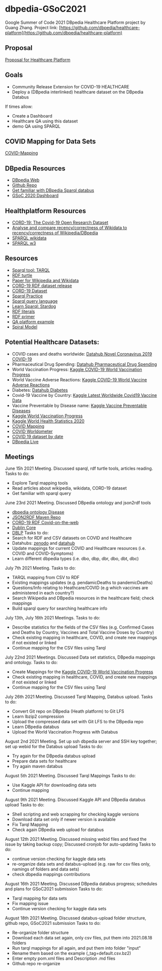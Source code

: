# dbpedia-GSoC2021
Google Summer of Code 2021 DBpedia Healthcare Platform project by Guang Zhang. Project link: [https://github.com/dbpedia/healthcare-platform](https://github.com/dbpedia/healthcare-platform)

## Proposal
[Proposal for Healthcare Platform](https://docs.google.com/document/d/1kGc_-2c9FV_pjw5Y0rD3VW8jecGz4Q5MlsqZKiIYpZ8/edit#)

## Goals
- Community Release Extension for COVID-19 HEALTHCARE
- Deploy a (DBpedia interlinked) healthcare dataset on the DBpedia Databus

If times allow: 
- Create a Dashboard
- Healthcare QA using this dataset
- demo QA using SPARQL

## COVID Mapping for Data Sets
[COVID-Mapping](https://drive.google.com/file/d/148L6tIGYblEgEZtLZ-LThCvaYY_jla29/view?usp=sharing)

## DBpedia Resources
- [DBpedia Web](https://www.dbpedia.org/)
- [Github Repo](https://github.com/dbpedia)
- [Get familiar with DBpedia Sparql databus](https://github.com/dbpedia/virtuoso-sparql-endpoint-quickstart)
- [GSoC 2020 Dashboard](https://github.com/dbpedia/gsoc-2020-dashboard)

## Healthplatform Resources
- [CORD-19: The Covid-19 Open Research Dataset](https://www.ncbi.nlm.nih.gov/pmc/articles/PMC7251955/)
- [Analyse and compare recency/correctness of Wikidata to recency/correctness of Wikipedia/DBpedia](https://svn.aksw.org/papers/2020/qurator_gfs/public.pdf)
- [SPARQL wikidata](https://www.wikidata.org/wiki/Wikidata:SPARQL_tutorial)
- [SPARQL w3](https://www.w3.org/TR/sparql11-query/)

## Resources
- [Sparql tool: TARQL](https://tarql.github.io/)
- [RDF turtle](https://www.w3.org/TR/turtle/)
- [Paper for Wikipedia and Wikidata](https://svn.aksw.org/papers/2020/qurator_gfs/public.pdf)
- [CORD-19 RDF dataset release](https://www.rd-alliance.org/group/rda-covid19/post/first-release-cord-19-named-entities-kg-rdf-dataset-named-entities-identified)
- [CORD-19 Dataset](https://www.ncbi.nlm.nih.gov/pmc/articles/PMC7251955/)
- [Sparql Practice](https://yasgui.triply.cc/)
- [Sparql query language](https://www.w3.org/TR/sparql11-query/)
- [Learn Sparql: Stardog](https://www.stardog.com/tutorials/sparql/)
- [RDF literals](https://www.w3.org/TR/turtle/#literals)
- [RDF primer](https://www.w3.org/TR/rdf11-primer/)
- [QA platform example](https://www.qanswer.eu/#try)
- [Spiral Model](https://en.wikipedia.org/wiki/Spiral_model)

## Potential Healthcare Datasets:
- COVID cases and deaths worldwide: [Datahub Novel Coronavirus 2019 COVID-19](https://datahub.io/core/covid-19#data)
- Pharmaceutical Drug Spending: [Datahub Pharmaceutical Drug Spending](https://datahub.io/core/pharmaceutical-drug-spending#pandas)
- World Vaccination Progress: [Kaggle COVID-19 World Vaccination Progress](https://www.kaggle.com/gpreda/covid-world-vaccination-progress)
- World Vaccine Adverse Reactions: [Kaggle COVID-19 World Vaccine Adverse Reactions](https://www.kaggle.com/ayushggarg/covid19-vaccine-adverse-reactions)
- Diabetes: [Datahub Diabetes](https://datahub.io/machine-learning/diabetes#r)
- Covid-19 Vaccine by Country: [Kaggle Latest Worldwide Covid19 Vaccine Data](https://www.kaggle.com/anandhuh/latest-worldwide-vaccine-data)
- Vaccine Preventable by Disease name: [Kaggle Vaccine Preventable Diseases](https://www.kaggle.com/rishidamarla/vaccine-preventable-diseases)
- [Kaggle World Vaccination Progress](https://www.kaggle.com/kingabzpro/world-vaccine-progress)
- [Kaggle World Health Statistics 2020](https://www.kaggle.com/utkarshxy/who-worldhealth-statistics-2020-complete)
- [COVID Mapping](https://coronavirus.jhu.edu/map.html)
- [COVID Worldometer](https://www.worldometers.info/coronavirus/)
- [COVID 19 dataset by date](https://www.kaggle.com/sudalairajkumar/novel-corona-virus-2019-dataset?select=covid_19_data.csv)
- [DBpedia Live](https://www.dbpedia.org/resources/live/)


## Meetings

June 15h 2021 Meeting.
Discussed sparql, rdf turtle tools, articles reading.
Tasks to do:
- Explore Tarql mapping tools
- Read articles about wikipedia, wikidata, CORD-19 dataset
- Get familiar with sparql query

June 23rd 2021 Meeting.
Discussed DBpedia ontology and json2rdf tools
- [dbpedia ontology Disease](https://dbpedia.org/ontology/Disease)
- [JSON2RDF Maven Repo](https://mvnrepository.com/artifact/com.github.spice-h2020/json2rdf)
- [CORD-19 RDF Covid-on-the-web](https://github.com/Wimmics/CovidOnTheWeb)
- [Dublin Core](https://en.wikipedia.org/wiki/Dublin_Core)
- [DBLP](https://dblp.org/)
Tasks to do:
- Search for RDF and CSV datasets on COVID and Healthcare
- Datahubs: [zenodo](https://zenodo.org/) and [datahub](https://datahub.io/)
- Update mappings for current COVID and Healthcare resources (i.e. COVID and COVID-Symptoms)
- Learn different dbpedia types (i.e. dbo, dbp, dbr, dbo, dbt, dbc)

July 7th 2021 Meeting.
Tasks to do:
- TARQL mapping from CSV to RDF
- Existing mappings updates (e.g. pendamicDeaths to pandemicDeaths)
- Questions/Info relating to Heathcare/COVID (e.g which vaccines are administered in each country?)
- Search Wikipedia and DBpedia resources in the healthcare field; check mappings
- Build sparql query for searching healthcare info

July 13th, July 16th 2021 Meetings.
Tasks to do:
- Describe statistics for the fields of the CSV files (e.g. Confirmed Cases and Deaths by Country, Vaccines and Total Vaccine Doses by Country)
- Check existing mapping in healthcare, COVID, and create new mappings if not existed or linked
- Continue mapping for the CSV files using Tarql

July 22nd 2021 Meetings.
Discussed Data set statistics, DBpedia mappings and ontology. 
Tasks to do:
- Create Mappings for the [Kaggle COVID-19 World Vaccination Progress](https://www.kaggle.com/gpreda/covid-world-vaccination-progress)
- Check existing mapping in healthcare, COVID, and create new mappings if not existed or linked
- Continue mapping for the CSV files using Tarql

July 26th 2021 Meeting.
Discussed Tarql Mapping, Databus upload.
Tasks to do:
- Convert Git repo on DBpedia (Heath platform) to Git LFS
- Learn lbzip2 compression
- Upload the compressed data set with Git LFS to the DBpedia repo
- Learn DBpedia databus
- Upload the World Vaccination Progress with Databus

August 2nd 2021 Meeting.
Set up ssh dbpedia server and SSH key together; set up webid for the Databus upload
Tasks to do:
- Try again for the DBpedia databus upload
- Prepare data sets for healthcare
- Try again maven databus

August 5th 2021 Meeting.
Discussed Tarql Mappings
Tasks to do:
- Use Kaggle API for downloading data sets
- Continue mapping

August 9th 2021 Meeting.
Discussed Kaggle API and DBpedia databus upload
Tasks to do:
- Shell scripting and web scrapping for checking kaggle versions
- Download data set only if newer version is available
- Fix Tarql Mapping
- Check again DBpedia web upload for databus

August 12th 2021 Meeting.
Discussed missing webid files and fixed the issue by taking backup copy; Discussed cronjob for auto-updating
Tasks to do:
- continue version checking for kaggle data sets
- re-organize data sets and databus-upload (e.g. raw for csv files only, namings of folders and data sets)
- check dbpedia mappings contributions

August 16th 2021 Meeting.
Discussed DBpedia databus progress; schedules and plans for GSoC2021 submission
Tasks to do:
- Tarql mapping for data sets
- Fix mapping issue
- Continue version checking for kaggle data sets

August 18th 2021 Meeting.
Discussed databus-upload folder structure, github repo, GSoC2021 submission
Tasks to do:
- Re-organize folder structure
- Download each data set again, only csv files, put them into 2021.08.18 folders
- Run tarql mappings for all again, and put them into folder "input"
- Rename them based on the example (_tag=default.csv.bz2)
- Enter empty pom.xml files and Description .md files
- Github repo re-organize

